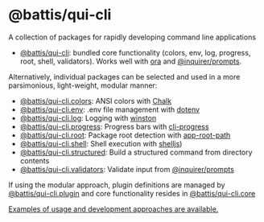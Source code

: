 # @battis/qui-cli

A collection of packages for rapidly developing command line applications

- [@battis/qui-cli](./packages/qui-cli/): bundled core functionality (colors, env, log, progress, root, shell, validators). Works well with [ora](https://www.npmjs.com/package/ora) and [@inquirer/prompts](https://www.npmjs.com/package/@inquirer/prompts).

Alternatively, individual packages can be selected and used in a more parsimonious, light-weight, modular manner:

- [@battis/qui-cli.colors](./packages/colors/): ANSI colors with [Chalk](https://www.npmjs.com/package/chalk)
- [@battis/qui-cli.env](./packages/env/): .env file management with [dotenv](https://www.npmjs.com/package/dotenv)
- [@battis/qui-cli.log](./packages/log/): Logging with [winston](https://www.npmjs.com/package/winston)
- [@battis/qui-cli.progress](./packages/progress/): Progress bars with [cli-progress](https://www.npmjs.com/package/cli-progress)
- [@battis/qui-cli.root](./packages/root/): Package root detection with [app-root-path](https://www.npmjs.com/package/app-root-path)
- [@battis/qui-cli.shell](./packages/shell/): Shell execution with [shelljs](https://www.npmjs.com/package/shelljs))
- [@battis/qui-cli.structured](./packages/structured/): Build a structured command from directory contents
- [@battis/qui-cli.validators](./packages/validators/): Validate input from [@inquirer/prompts](https://www.npmjs.com/package/@inquirer/prompts)

If using the modular approach, plugin definitions are managed by [@battis/qui-cli.plugin](./packages/plugin/) and core functionality resides in [@battis/qui-cli.core](./packages/core/)

[Examples of usage and development approaches are available.](./examples/)

